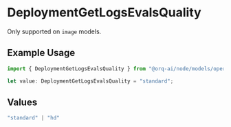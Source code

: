 # DeploymentGetLogsEvalsQuality

Only supported on `image` models.

## Example Usage

```typescript
import { DeploymentGetLogsEvalsQuality } from "@orq-ai/node/models/operations";

let value: DeploymentGetLogsEvalsQuality = "standard";
```

## Values

```typescript
"standard" | "hd"
```